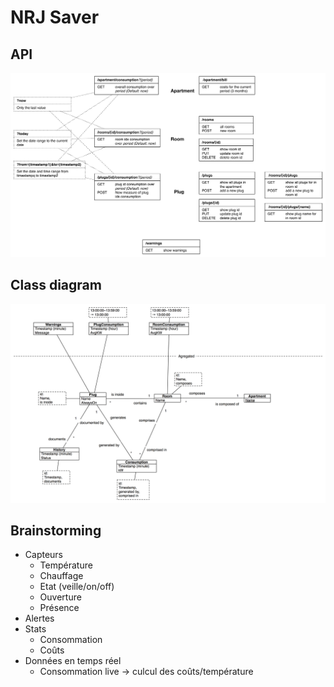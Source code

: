 # NRJ Saver

## API

![API](schemas/api.png)

## Class diagram

![Classes](schemas/class_diagram.png)

## Brainstorming

* Capteurs
    * Température
    * Chauffage
    * Etat (veille/on/off)
    * Ouverture
    * Présence
* Alertes
* Stats
    * Consommation
    * Coûts
* Données en temps réel
    * Consommation live → culcul des coûts/température

